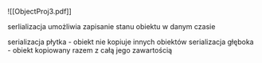 ![[ObjectProj3.pdf]]


serlializacja umożliwia zapisanie stanu obiektu w danym czasie

serializacja płytka - obiekt nie kopiuje innych obiektów
serializacja głęboka - obiekt kopiowany razem z całą jego zawartością

